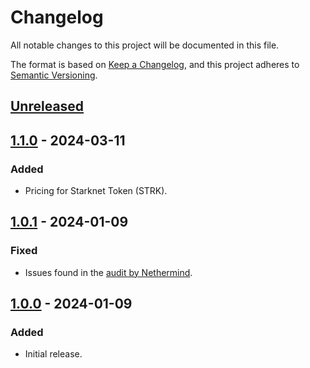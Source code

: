 # Changelog

All notable changes to this project will be documented in this file.

The format is based on [Keep a Changelog](https://keepachangelog.com/en/1.1.0/), and this project adheres to [Semantic Versioning](https://semver.org/spec/v2.0.0.html).

## [Unreleased]

## [1.1.0] - 2024-03-11

### Added

- Pricing for Starknet Token (STRK).

## [1.0.1] - 2024-01-09

### Fixed

- Issues found in the [audit by Nethermind](https://carmine.finance/carmine-audit-by-nethermind.pdf).

## [1.0.0] - 2024-01-09

### Added

- Initial release.

[Unreleased]: https://github.com/CarmineOptions/protocol-cairo1/compare/v1.1.0...HEAD
[1.1.0]: https://github.com/CarmineOptions/protocol-cairo1/compare/v1.0.1...v1.1.0
[1.0.1]: https://github.com/CarmineOptions/protocol-cairo1/compare/v1.0.0...v1.0.1
[1.0.0]: https://github.com/CarmineOptions/protocol-cairo1/releases/tag/v1.0.0
